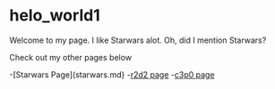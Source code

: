 # helo_world1

Welcome to my page. I like Starwars alot. Oh, did I mention Starwars?

Check out my other pages below

-[Starwars Page](starwars.md}
-[r2d2 page](r2d2.md)
-[c3p0 page](c3p0.md)
